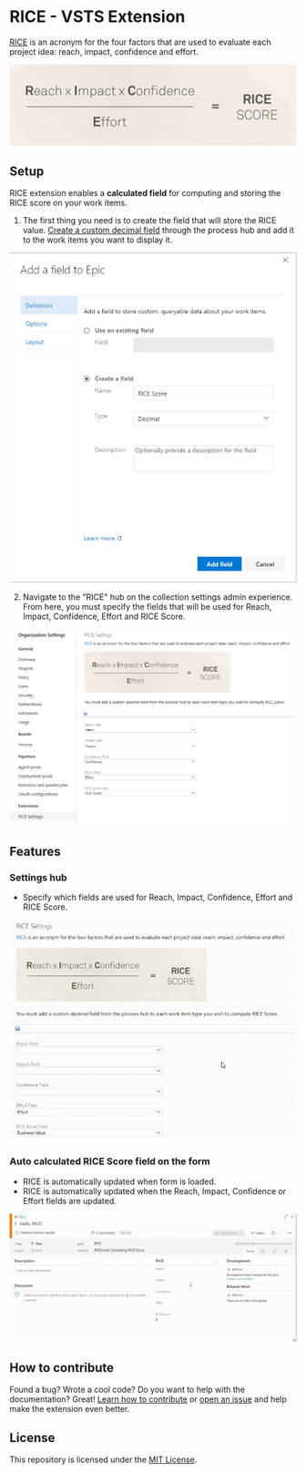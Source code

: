 # RICE - VSTS Extension
[RICE](https://www.intercom.com/blog/rice-simple-prioritization-for-product-managers/) is an acronym for the four factors that are used to evaluate each project idea: reach, impact, confidence and effort.

![RICE = (Reach * Impact * Confidence) / Effort](marketplace/formula.png)


## Setup
RICE extension enables a **calculated field** for computing and storing the RICE score on your work items.

1. The first thing you need is to create the field that will store the RICE value.  [Create a custom decimal field](https://www.visualstudio.com/en-us/docs/work/process/customize-process-field#add-a-custom-field) through the process hub and add it to the work items you want to display it.

![Create a custom decimal field](marketplace/new-field.png)

2. Navigate to the "RICE" hub on the collection settings admin experience. From here, you must specify the fields that will be used for Reach, Impact, Confidence, Effort and RICE Score.

![RICE displaying on the work item form](marketplace/settings-hub.png)


## Features
### Settings hub
* Specify which fields are used for Reach, Impact, Confidence, Effort and RICE Score.

![Mapping fields for calculation](marketplace/mapping-fields.gif)


### Auto calculated RICE Score field on the form
* RICE is automatically updated when form is loaded.
* RICE is automatically updated when the Reach, Impact, Confidence or Effort fields are updated.

![RICE is automatically updated on the work item form](marketplace/auto-calc.gif)


## How to contribute
Found a bug? Wrote a cool code? Do you want to help with the documentation? Great! [Learn how to contribute](https://github.com/mvmjacobs/vsts-rice-extension/blob/master/CONTRIBUTING.md) or [open an issue](https://github.com/mvmjacobs/vsts-rice-extension/issues) and help make the extension even better.


## License
This repository is licensed under the [MIT License](https://github.com/mvmjacobs/vsts-rice-extension/blob/master/LICENSE.md).
